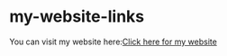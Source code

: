 # my-website-links
You can visit my website here:[Click here for my website](https://foodmuscl.com/)
